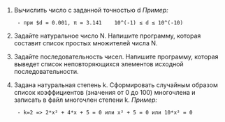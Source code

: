 1. Вычислить число c заданной точностью d
        *Пример:* 

        - при $d = 0.001, π = 3.141    10^(-1) ≤ d ≤ 10^(-10)
        
        
2. Задайте натуральное число N. Напишите программу, которая составит список простых множителей числа N.


3. Задайте последовательность чисел. Напишите программу, которая выведет список неповторяющихся элементов исходной последовательности.


4. Задана натуральная степень k. Сформировать случайным образом список коэффициентов (значения от 0 до 100) многочлена и записать в файл многочлен степени k.
        *Пример:* 

        - k=2 => 2*x² + 4*x + 5 = 0 или x² + 5 = 0 или 10*x² = 0
